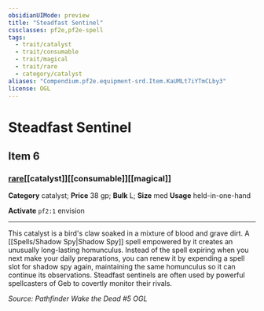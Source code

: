 ```yaml
---
obsidianUIMode: preview
title: "Steadfast Sentinel"
cssclasses: pf2e,pf2e-spell
tags:
  - trait/catalyst
  - trait/consumable
  - trait/magical
  - trait/rare
  - category/catalyst
aliases: "Compendium.pf2e.equipment-srd.Item.KaUMLt7iYTmCLby3"
license: OGL
---
```

# Steadfast Sentinel
## Item 6
### [rare](rare "Rare Rarity Trait")[[catalyst]][[consumable]][[magical]]

**Category** catalyst; 
**Price** 38 gp; 
**Bulk** L; **Size** med
**Usage** held-in-one-hand

**Activate** `pf2:1` envision

* * *

This catalyst is a bird's claw soaked in a mixture of blood and grave dirt. A [[Spells/Shadow Spy|Shadow Spy]] spell empowered by it creates an unusually long-lasting homunculus. Instead of the spell expiring when you next make your daily preparations, you can renew it by expending a spell slot for shadow spy again, maintaining the same homunculus so it can continue its observations. Steadfast sentinels are often used by powerful spellcasters of Geb to covertly monitor their rivals.

*Source: Pathfinder Wake the Dead #5*
*OGL*